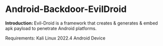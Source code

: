 # Android-Backdoor-EvilDroid

<b> Introduction: </b>
Evil-Droid is a framework that creates &amp; generates &amp; embed apk payload to penetrate Android platforms.



Requirements:
Kali Linux 2022.4
Android Device

